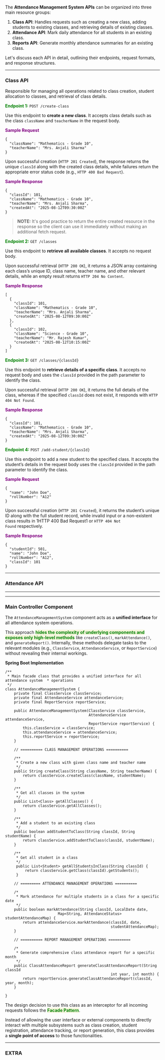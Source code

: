 
The **Attendance Management System APIs** can be organized into three main resource groups: 

1. **Class API**: Handles requests such as creating a new class, adding students to existing classes, and retrieving details of existing classes.
2. **Attendance API**: Mark daily attendance for all students in an existing class.
3. **Reports API**: Generate monthly attendance summaries for an existing class.

Let's discuss each API in detail, outlining their endpoints, request formats, and response structures.

---
### Class API

Responsible for managing all operations related to class creation, student allocation to classes, and retrieval of class details.

<span style="color:green;font-weight:bold;">Endpoint 1:</span> `POST /create-class`

Use this endpoint to **create a new class**. It accepts class details such as the class `className` and `teacherName` in the request body. 

<span style="color:purple;font-weight:bold;">Sample Request</span>

```
{
  "className": "Mathematics - Grade 10",
  "teacherName": "Mrs. Anjali Sharma"
}
```

Upon successful creation (`HTTP 201 Created`), the response returns the unique `classId` along with the created class details, while failures return the appropriate error status code (e.g., `HTTP 400 Bad Request`).

<span style="color:purple;font-weight:bold;">Sample Response</span>

```
{
  "classId": 101,
  "className": "Mathematics - Grade 10",
  "teacherName": "Mrs. Anjali Sharma",
  "createdAt": "2025-08-12T09:30:00Z"
}
```

> **NOTE:** It's good practice to return the entire created resource in the response so the client can use it immediately without making an additional fetch request.

<span style="color:green;font-weight:bold;">Endpoint 2:</span> `GET /classes`

Use this endpoint to **retrieve all available classes**. It accepts no request body. 

Upon successful retrieval (`HTTP 200 OK`), it returns a JSON array containing each class’s unique ID, class name, teacher name, and other relevant details, while an empty result returns `HTTP 204 No Content`.

<span style="color:purple;font-weight:bold;">Sample Response</span>

```
[
  {
    "classId": 101,
    "className": "Mathematics - Grade 10",
    "teacherName": "Mrs. Anjali Sharma",
    "createdAt": "2025-08-12T09:30:00Z"
  },
  {
    "classId": 102,
    "className": "Science - Grade 10",
    "teacherName": "Mr. Rajesh Kumar",
    "createdAt": "2025-08-12T10:15:00Z"
  }
]
```

<span style="color:green;font-weight:bold;">Endpoint 3:</span> `GET /classes/{classId}`

Use this endpoint to **retrieve details of a specific class**. It accepts no request body and uses the `classId` provided in the path parameter to identify the class.

Upon successful retrieval (`HTTP 200 OK`), it returns the full details of the class, whereas if the specified `classId` does not exist, it responds with `HTTP 404 Not Found`.

<span style="color:purple;font-weight:bold;">Sample Response</span>

```
{
  "classId": 101,
  "className": "Mathematics - Grade 10",
  "teacherName": "Mrs. Anjali Sharma",
  "createdAt": "2025-08-12T09:30:00Z"
}
```

<span style="color:green;font-weight:bold;">Endpoint 4:</span> `POST /add-student/{classId}`

Use this endpoint to add a new student to the specified class. It accepts the student’s details in the request body uses the `classId` provided in the path parameter to identify the class.

<span style="color:purple;font-weight:bold;">Sample Request</span>

```
{
  "name": "John Doe",
  "rollNumber": "A12"
}
```

Upon successful creation (`HTTP 201 Created`), it returns the student’s unique ID along with the full student record, while invalid input or a non-existent class results in 1HTTP 400 Bad Request1 or `HTTP 404 Not Found` respectively.

<span style="color:purple;font-weight:bold;">Sample Response</span>

```
{
  "studentId": 501,
  "name": "John Doe",
  "rollNumber": "A12",
  "classId": 101
}
```

---
### Attendance API



----


---




### Main Controller Component

The `AttendanceManagementSystem` component acts as a **unified interface** for all attendance system operations.

This approach <span style="color:green;font-weight:bold;background:beige;">hides the complexity of underlying components and exposes only high-level methods</span> like `createClass()`, `markAttendance()`, and `generateReport()`. Internally, these methods delegate tasks to the relevant modules (e.g., `ClassService`, `AttendanceService`, or `ReportService`) without revealing their internal workings.

**Spring Boot Implementation**

```
/**
 * Main facade class that provides a unified interface for all attendance system  * operations
 */
class AttendanceManagementSystem {
	private final ClassService classService;
	private final AttendanceService attendanceService;
	private final ReportService reportService;
	
	public AttendanceManagementSystem(ClassService classService, 
	                                  AttendanceService attendanceService,
	                                  ReportService reportService) {
		this.classService = classService;
		this.attendanceService = attendanceService;
		this.reportService = reportService;
	}

	// ========== CLASS MANAGEMENT OPERATIONS ==========

	/**
	 * Create a new class with given class name and teacher name
	 */
	public String createClass(String className, String teacherName) {
		return classService.createClass(className, studentName);
	}

	/**
	 * Get all classes in the system 
	 */
	public List<Class> getAllClasses() {
		return classService.getAllClasses();
	}

	/**
	 * Add a student to an existing class
	 */
	public boolean addStudentToClass(String classId, String studentName) {
		return classService.addStudentToClass(classId, studentName);
	}

	/**
	 * Get all student in a class
	 */
	 public List<Student> getAllStudentsInClass(String classId) {
		 return classService.getClass(classId).getStudents();
	 } 

	// ========= ATTENDANCE MANAGEMENT OPERATIONS ==========

	/*
	 * Mark attendance for multiple students in a class for a specific date
	 */
	public boolean markAttendance(String classId, LocalDate date, 
	                    Map<String, AttendanceStatus> studentAttendanceMap) {
		return attendanceService.markAttendance(classId, date,
		                                        studentAttendanceMap);
	}

	// ========== REPORT MANAGEMENT OPERATIONS ==========

	/*
	 * Generate comprehensive class attendance report for a specific month 
	 */
	public ClassAttendanceReport generateClassAttendanceReport(String classId
	                                            int year, int month) {
		return reportService.generateClassAttendanceReport(classId, year, month);
	}

}
```

The design decision to use this class as an interceptor for all incoming requests follows the <span style="color:green;font-weight:bold;background:beige;">Facade Pattern</span>.

Instead of allowing the user interface or external components to directly interact with multiple subsystems such as class creation, student registration, attendance tracking, or report generation, this class provides a **single point of access** to those functionalities.

---
### EXTRA